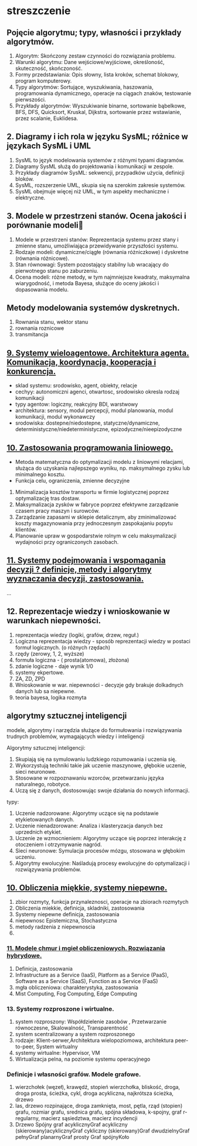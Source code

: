 # streszczenie

## Pojęcie algorytmu; typy, własności i przykłady algorytmów.

1. Algorytm: Skończony zestaw czynności do rozwiązania problemu.
1. Warunki algorytmu: Dane wejściowe/wyjściowe, określoność, skuteczność, skończoność.
1. Formy przedstawiania: Opis słowny, lista kroków, schemat blokowy, program komputerowy.
1. Typy algorytmów: Sortujące, wyszukiwania, haszowania, programowania dynamicznego, operacje na ciągach znaków, testowanie pierwszości.
1. Przykłady algorytmów: Wyszukiwanie binarne, sortowanie bąbelkowe, BFS, DFS, Quicksort, Kruskal, Dijkstra, sortowanie przez wstawianie, przez scalanie, Euklidesa.

## 2. Diagramy i ich rola w języku SysML; różnice w językach SysML i UML

1. SysML to język modelowania systemów z różnymi typami diagramów.
2. Diagramy SysML służą do projektowania i komunikacji w zespole.
3. Przykłady diagramów SysML: sekwencji, przypadków użycia, definicji bloków.
4. SysML, rozszerzenie UML, skupia się na szerokim zakresie systemów.
5. SysML obejmuje więcej niż UML, w tym aspekty mechaniczne i elektryczne.

## 3. Modele w przestrzeni stanów. Ocena jakości i porównanie modeli

1. Modele w przestrzeni stanów: Reprezentacja systemu przez stany i zmienne stanu, umożliwiająca przewidywanie przyszłości systemu.
2. Rodzaje modeli: dynamiczne/ciągłe (równania różniczkowe) i dyskretne (równania różnicowe).
3. Stan równowagi: System pozostający stabilny lub wracający do pierwotnego stanu po zaburzeniu.
4. Ocena modeli: różne metody, w tym najmniejsze kwadraty, maksymalna wiarygodność, i metoda Bayesa, służące do oceny jakości i dopasowania modelu.

##  Metody modelowania systemów dyskretnych. 
1. Rownania stanu, wektor stanu
2. rownania roznicowe 
3. transmitancja

## [9. Systemy wieloagentowe. Architektura agenta. Komunikacja, koordynacja, kooperacja i konkurencja.](https://docs.google.com/document/d/1rC8y8PmERfAr4ZLPY1JeiOymnQPmSi06ohv6GTbu5rE/edit#heading=h.e4a6x4j90auy) 

- sklad systemu: srodowisko, agent, obiekty, relacje
- cechyy: autonomiczni agenci, otwartosc, srodowisko okresla rodzaj komunikacji
- typy agentow: logiczny, reakcyjny BDI, warstwowy
- architektura: sensory, modul percepcji, modul planowania, modul komunikacji, modul wykonawczy
- srodowiska: dostepne/niedostepne, statyczne/dynamiczne, deterministyczne/niedeterministyczne, epizodyczne/nieepizodyczne 

## [10. Zastosowania programowania liniowego.](https://docs.google.com/document/d/1rC8y8PmERfAr4ZLPY1JeiOymnQPmSi06ohv6GTbu5rE/edit#heading=h.9uges9gkw738) 

- Metoda matematyczna do optymalizacji modelu z liniowymi relacjami, służąca do uzyskania najlepszego wyniku, np. maksymalnego zysku lub minimalnego kosztu.
- Funkcja celu, ograniczenia, zmienne decyzyjne
1. Minimalizacja kosztów transportu w firmie logistycznej poprzez optymalizację tras dostaw.
2. Maksymalizacja zysków w fabryce poprzez efektywne zarządzanie czasem pracy maszyn i surowców.
3. Zarządzanie zapasami w sklepie detalicznym, aby zminimalizować koszty magazynowania przy jednoczesnym zaspokajaniu popytu klientów.
4. Planowanie upraw w gospodarstwie rolnym w celu maksymalizacji wydajności przy ograniczonych zasobach.

## [11. Systemy podejmowania i wspomagania decyzji ? definicje, metody i algorytmy wyznaczania decyzji, zastosowania.](https://docs.google.com/document/d/1rC8y8PmERfAr4ZLPY1JeiOymnQPmSi06ohv6GTbu5rE/edit#heading=h.oqirun7nbv2q) 

...

## 12. Reprezentacje wiedzy i wnioskowanie w warunkach niepewności.

1. reprezentacja wiedzy (logiki, grafów, drzew, reguł.)
2. Logiczna reprezentacja wiedzy - sposób reprezentacji wiedzy w postaci formuł logicznych. (o różnych rzędach)
3. rzędy (zerowy, 1, 2, wyższe)
4. formuła logiczna - ( prosta(atomowa), złożona)
5. zdanie logiczne - daje wynik 1/0
6. systemy ekpertowe.
7. ZA, ZD, ZPD
8. Wnioskowanie w war. niepewności - decyzje gdy brakuje dolkadnych danych lub sa niepewne.
9. teoria bayesa, logika rozmyta


## algorytmy sztucznej inteligencji
modele, algorytmy i narzędzia służące do formułowania i rozwiązywania trudnych problemów, wymagających wiedzy i inteligencji

Algorytmy sztucznej inteligencji:

1. Skupiają się na symulowaniu ludzkiego rozumowania i uczenia się.
2. Wykorzystują techniki takie jak uczenie maszynowe, głębokie uczenie, sieci neuronowe.
3. Stosowane w rozpoznawaniu wzorców, przetwarzaniu języka naturalnego, robotyce.
4. Uczą się z danych, dostosowując swoje działania do nowych informacji.

typy: 

1. Uczenie nadzorowane: Algorytmy uczące się na podstawie etykietowanych danych.
2. Uczenie nienadzorowane: Analiza i klasteryzacja danych bez uprzednich etykiet.
3. Uczenie ze wzmocnieniem: Algorytmy uczące się poprzez interakcję z otoczeniem i otrzymywanie nagród.
4. Sieci neuronowe: Symulacja procesów mózgu, stosowana w głębokim uczeniu.
5. Algorytmy ewolucyjne: Naśladują procesy ewolucyjne do optymalizacji i rozwiązywania problemów.

## [10. Obliczenia miękkie, systemy niepewne. ](https://docs.google.com/document/d/1rC8y8PmERfAr4ZLPY1JeiOymnQPmSi06ohv6GTbu5rE/edit#heading=h.u0218rc8n0r1)

1. zbior rozmyty, funkcja przynaleznosci, operacje na zbiorach rozmytych    
2. Obliczenia miekkie, definicja, skladniki, zastosowania
3. Systemy niepewne definicja, zastosowania
4. niepewnosc Epistemiczna, Stochastyczna
5. metody radzenia z niepewnoscia
6. 
### [11. Modele chmur i mgieł obliczeniowych. Rozwiązania hybrydowe. ](https://docs.google.com/document/d/1rC8y8PmERfAr4ZLPY1JeiOymnQPmSi06ohv6GTbu5rE/edit#heading=h.kistf3nqciy0)

1. Definicja, zastosowania
2. Infrastructure as a Service (IaaS), Platform as a Service (PaaS), Software as a Service (SaaS), Function as a Service (FaaS)
3. mgła obliczeniowa: charakterystyka, zastosowania
4. Mist Computing, Fog Computing, Edge Computing

### 13. Systemy rozproszone i wirtualne. 

1. system rozproszony: Współdzielenie zasobów , Przetwarzanie równoczesne, Skalowalność, Transparentność
2.  system scentralizowany a system rozproszonego
3. rodzaje: Klient-serwer,Architektura wielopoziomowa, architektura peer-to-peer, System wirtualny
4. systemy wirtualne:  Hypervisor, VM
5. Wirtualizacja pelna, na poziomie systemu operacyjnego
###  Definicje i własności grafów. Modele grafowe.

1. wierzchołek (węzeł), krawędź, stopień wierzchołka, bliskość, droga, droga prosta, ścieżka, cykl, droga acykliczna, najkrótsza ścieżka, drzewo
2. las, drzewo rozpinające, droga zamknięta, most, pętla, rząd (stopien) grafu, rozmiar grafu, srednica grafu, spójna składowa, k-spojny, graf r-regularny, macierz sąsiedztwa, macierz incydencji
3. Drzewo Spójny graf acyklicznyGraf acykliczny (skierowany)acyklicznyGraf cykliczny (skierowany)Graf dwudzielnyGraf pełnyGraf planarnyGraf prosty Graf spójnyKoło